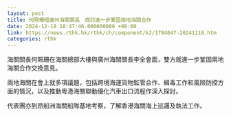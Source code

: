 ```yaml
---
layout: post
title: 何珮珊晤廣州海關關長　商討進一步鞏固兩地海關合作
date: 2024-12-18 18:47:46.000000000 +08:00
link: https://news.rthk.hk/rthk/ch/component/k2/1784047-20241218.htm
categories: rthk
---
```


海關關長何珮珊在海關總部大樓與廣州海關關長李全會面，雙方就進一步鞏固兩地海關合作交換意見。

兩地海關在會上就多項議題，包括跨境海運貨物監管合作、緝毒工作和風險防控方面的情況，以及推動粵港海關聯動優化汽車出口流程作深入探討。

代表團亦到昂船洲海關船隊基地考察，了解香港海關海上巡邏及執法工作。
